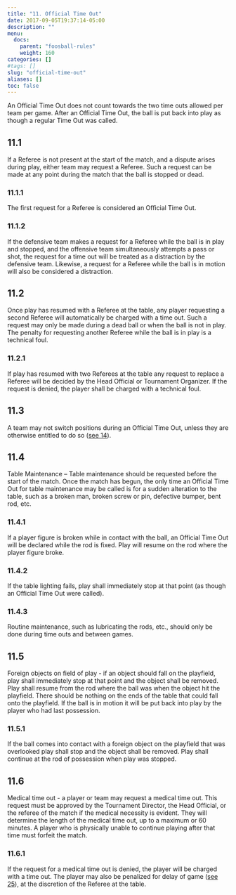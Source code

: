 ```yaml
---
title: "11. Official Time Out"
date: 2017-09-05T19:37:14-05:00
description: ""
menu:
  docs:
    parent: "foosball-rules"
    weight: 160
categories: []
#tags: []
slug: "official-time-out"
aliases: []
toc: false
---
```


An Official Time Out does not count towards the two time outs allowed per team per game. After an Official Time Out, the ball
is put back into play as though a regular Time Out was called.

## 11.1

If a Referee is not present at the start of the match, and a dispute arises during play, either team may request a Referee. Such a request can be made at any point during the match that the ball is stopped or dead.
  
### 11.1.1

The first request for a Referee is considered an Official Time Out.

### 11.1.2

If the defensive team makes a request for a Referee while the ball is in play and stopped, and the offensive team simultaneously attempts a pass or shot, the request for a time out will be treated as a distraction by the defensive team. Likewise, a request for a Referee while the ball is in motion will also be considered a distraction.

## 11.2

Once play has resumed with a Referee at the table, any player requesting a second Referee will automatically be charged with a time out. Such a request may only be made during a dead ball or when the ball is not in play. The penalty for requesting another Referee while the ball is in play is a technical foul.

### 11.2.1

If play has resumed with two Referees at the table any request to replace a Referee will be decided by the Head Official or Tournament Organizer. If the request is denied, the player shall be charged with a technical foul.

## 11.3

A team may not switch positions during an Official Time Out, unless they are otherwise entitled to do so ([see 14](/foosball-rules/change-of-position)).

## 11.4

Table Maintenance – Table maintenance should be requested before the start of the match. Once the match has begun, the only time an Official Time Out for table maintenance may be called is for a sudden alteration to the table, such as a broken man, broken screw or pin, defective bumper, bent rod, etc.

### 11.4.1

If a player figure is broken while in contact with the ball, an Official Time Out will be declared while the rod is fixed. Play will resume on the rod where the player figure broke.
    
### 11.4.2

If the table lighting fails, play shall immediately stop at that point (as though an Official Time Out were called).

### 11.4.3

Routine maintenance, such as lubricating the rods, etc., should only be done during time outs and between games.

## 11.5

Foreign objects on field of play - if an object should fall on the playfield, play shall immediately stop at that point and the object shall be removed. Play shall resume from the rod where the ball was when the object hit the playfield. There should be nothing on the ends of the table that could fall onto the playfield. If the ball is in motion it will be put back into play by the player who had last possession.
    
### 11.5.1

If the ball comes into contact with a foreign object on the playfield that was overlooked play shall stop and the object shall be removed. Play shall continue at the rod of possession when play was stopped.

## 11.6

Medical time out - a player or team may request a medical time out. This request must be approved by the Tournament Director, the Head Official, or the referee of the match if the medical necessity is evident. They will determine the length of the medical time out, up to a maximum or 60 minutes. A player who is physically unable to continue playing after that time must forfeit the match.

### 11.6.1

If the request for a medical time out is denied, the player will be charged with a time out. The player may also be penalized for delay of game ([see 25](/foosball-rules/delay-of-game/)), at the discretion of the Referee at the table.
